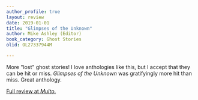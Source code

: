```yaml
---
author_profile: true
layout: review
date: 2019-01-01
title: "Glimpses of the Unknown"
author: Mike Ashley (Editor)
book_category: Ghost Stories 
olid: OL27337944M

---
```


More "lost" ghost stories! I love anthologies like this, but I accept that they can be hit or miss. *Glimpses of the Unknown* was gratifyingly more hit than miss. Great anthology.

[Full review at *Multo*.](https://multoghost.wordpress.com/2019/01/01/reading-glimpses-of-the-unknown/)